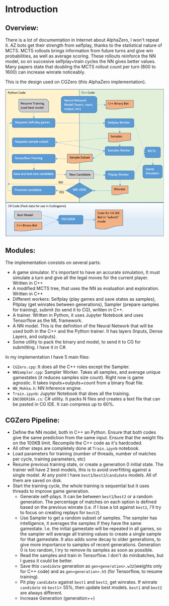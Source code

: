 # Introduction

## Overview: 
There is a lot of documentation in Internet about AlphaZero, I won't repeat it. AZ bots get their strength from selfplay, thanks to the statistical nature of MCTS. MCTS rollouts brings information from future turns and give win probabilities, as well as average scoring. These rollouts reinforce the NN model, so on succesive selfplay+train cycles the NN gives better values. Many papers state that doubling the MCTS rollout count per turn (800 to 1600) can increase winrate noticeably.

This is the design used on CGZero (this AlphaZero implementation).

![CGZero Diagram](/images/CGZero_Diagram.png)


## Modules:
The implementation consists on several parts:

- A game simulator. It's important to have an accurate simulation, It must simulate a turn and give all the legal moves for the current player. Written in C++
- A modified MCTS tree, that uses the NN as evaluation and exploration. Written in C++
- Different workers: Selfplay (play games and save states as samples), Pitplay (get winrates between generations), Sampler (prepare samples for training), submit (to send it to CG), written in C++.
- A trainer. Written in Python, it uses Jupyter Notebook and uses Tensorflow as the ML framework.
- A NN model. This is the definition of the Neural Network that will be used both in the C++ and the Python trainer. It has layers (Inputs, Dense Layers, and outputs).
- Some utility to pack the binary and model, to send it to CG for submitting. I have it in C#.

In my implementation I have 5 main files:

- `CGZero.cpp`: It does all the C++ roles except the Sampler.
- `NNSampler.cpp`: Sampler Worker. Takes all samples, and average unique gamestates (it reduces samples size count). Right now is game agnostic. It takes inputs+outputs+count from a binary float file.
- `NN_Mokka.h`: NN Inference engine.
- `Train.ipynb`: Jupyter Notebook that does all the training.
- `ENCODER16k.cs`: C# utility. It packs N files and creates a text file that can be pasted in CG IDE. It can compress up to 60%. 


## CGZero Pipeline:

- Define the NN model, both in C++ an Python. Ensure that both codes give the same prediction from the same input. Ensure that the weight fits on the 100KB limit. Recompile the C++ code as it's hardcoded.
- All other steps are completely done at `Train.ipynb` notebook.
- Load parameters for training (number of threads, number of matches per cycle, training parameters, etc)
- Resume previous training state, or create a generation 0 initial state. The trainer will have 2 best models, this is to avoid overfitting against a single model. At any point I have `best1`/`best2`/`candidate` models. All of them are saved on disk.
- Start the training cycle, the whole training is sequential but it uses threads to improve game generation.
   - Generate self-plays. It can be between `best1`/`best2` or a random generation. The percentage of matches on each option is defined based on the previous winrate (i.e. if I lose a lot against `best2`, I'll try to focus on creating replays for `best2`).
   - Use Sampler to get a random subset of samples. The sampler has intelligence, it averages the samples if they have the same gamestate. I.e. the initial gamestate will be repeated in all games, so the sampler will average all training values to create a single sample for that gamestate. It also adds some decay to older generations, to give more importance to samples of recent generations. Generation 0 is too random, I try to remove its samples as soon as possible.
   - Read the samples and train in Tensorflow. I don't do minibatches, but I guess it could be better.
   - Save this `candidate` generation as `gen<generation>.w32`(weights only for C++ code) and as `gen<generation>.h5` (for Tensorflow, to resume training). 
   - Pit play `candidate` against `best1` and `best2`, get winrates. If winrate `candidate` vs `best1`> 55%, then update best models. `best1` and `best2` are always different.
   - Increase Generation (generation++)